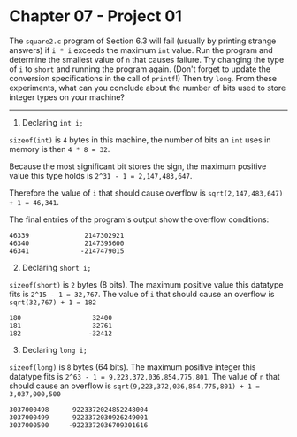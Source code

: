 # Chapter 07 - Project 01

The `square2.c` program of Section 6.3 will fail (usually by printing strange
answers) if `i * i` exceeds the maximum `int` value.  Run the program and
determine the smallest value of `n` that causes failure.  Try changing the type
of `i` to `short` and running the program again.  (Don't forget to update the
conversion specifications in the call of `printf`!) Then try `long`.  From these
experiments, what can you conclude about the number of bits used to store
integer types on your machine?

---

1. Declaring `int i;`

`sizeof(int)` is `4` bytes in this machine, the number of bits an `int` uses in
memory is then `4 * 8 = 32`.

Because the most significant bit stores the sign, the maximum positive value
this type holds is `2^31 - 1 = 2,147,483,647`.

Therefore the value of `i` that should cause overflow is `sqrt(2,147,483,647) +
1 = 46,341`.

The final entries of the program's output show the overflow conditions: 

```
46339              2147302921
46340              2147395600
46341             -2147479015
```

2. Declaring `short i;`

`sizeof(short)` is `2` bytes (8 bits). The maximum positive value this datatype
fits is `2^15 - 1 = 32,767`.
The value of `i` that should cause an overflow is `sqrt(32,767) + 1 = 182`

```
180                  32400
181                  32761
182                 -32412
```

3. Declaring `long i;`

`sizeof(long)` is `8` bytes (64 bits). The maximum positive integer this
datatype fits is `2^63 - 1 = 9,223,372,036,854,775,801`.
The value of `n` that should cause an overflow is
`sqrt(9,223,372,036,854,775,801) + 1 = 3,037,000,500`

```
3037000498      9223372024852248004
3037000499      9223372030926249001
3037000500     -9223372036709301616
```
